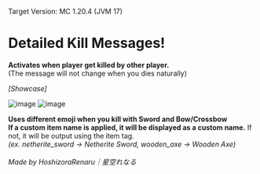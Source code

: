 Target Version: MC 1.20.4 (JVM 17)

# Detailed Kill Messages!

**Activates when player get killed by other player.<br/>**
(The message will not change when you dies naturally)

_[Showcase]_

![image](https://github.com/user-attachments/assets/c83fd39c-a6fb-43d8-9002-f79387d1a0bf)
![image](https://github.com/user-attachments/assets/2f8cb55c-bb22-46a8-b540-db498111b805)

**Uses different emoji when you kill with Sword and Bow/Crossbow<br/>**
**If a custom item name is applied, it will be displayed as a custom name.** If not, it will be output using the item tag.<br/>
_(ex. netherite_sword → Netherite Sword, wooden_axe → Wooden Axe)_
<br/>
<br/>
_Made by HoshizoraRenaru｜星空れなる_
